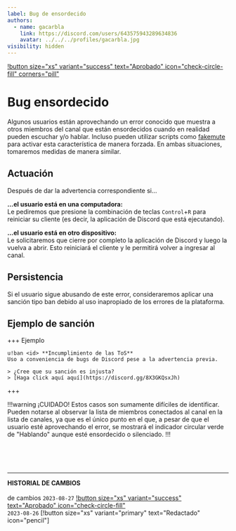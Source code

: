 ```yaml
---
label: Bug de ensordecido
authors:
  - name: gacarbla
    link: https://discord.com/users/643575943289634836
    avatar: ../../../profiles/gacarbla.jpg
visibility: hidden
---
```

[!button size="xs" variant="success" text="Aprobado" icon="check-circle-fill" corners="pill"](../../../info/contenido_aprobado/contenido_aprobado.md)

# Bug ensordecido

Algunos usuarios están aprovechando un error conocido que muestra a otros miembros del canal que están ensordecidos cuando en realidad pueden escuchar y/o hablar. Incluso pueden utilizar scripts como [fakemute](https://github.com/mateoltd/fake-mute) para activar esta característica de manera forzada. En ambas situaciones, tomaremos medidas de manera similar.

## Actuación
Después de dar la advertencia correspondiente si...

**...el usuario está en una computadora:**<br>
Le pediremos que presione la combinación de teclas `Control`+`R` para reiniciar su cliente (es decir, la aplicación de Discord que está ejecutando).

**...el usuario está en otro dispositivo:**<br>
Le solicitaremos que cierre por completo la aplicación de Discord y luego la vuelva a abrir. Esto reiniciará el cliente y le permitirá volver a ingresar al canal.

## Persistencia
Si el usuario sigue abusando de este error, consideraremos aplicar una sanción tipo ban debido al uso inapropiado de los errores de la plataforma.

## Ejemplo de sanción
+++ Ejemplo
```
u!ban <id> **Incumplimiento de las ToS**
Uso a conveniencia de bugs de Discord pese a la advertencia previa.

> ¿Cree que su sanción es injusta?
> [Haga click aquí aquí](https://discord.gg/8X3GKQsxJh)
```
+++

!!!warning ¡CUIDADO!
Estos casos son sumamente difíciles de identificar. Pueden notarse al observar la lista de miembros conectados al canal en la lista de canales, ya que es el único punto en el que, a pesar de que el usuario esté aprovechando el error, se mostrará el indicador circular verde de "Hablando" aunque esté ensordecido o silenciado.
!!!

<br><br><br>
** **
**HISTORIAL DE CAMBIOS**<br><br> de cambios
`2023-08-27` [!button size="xs" variant="success" text="Aprobado" icon="check-circle-fill"](../../../info/contenido_aprobado/contenido_aprobado.md)<br>
`2023-08-26` [!button size="xs" variant="primary" text="Redactado" icon="pencil"]